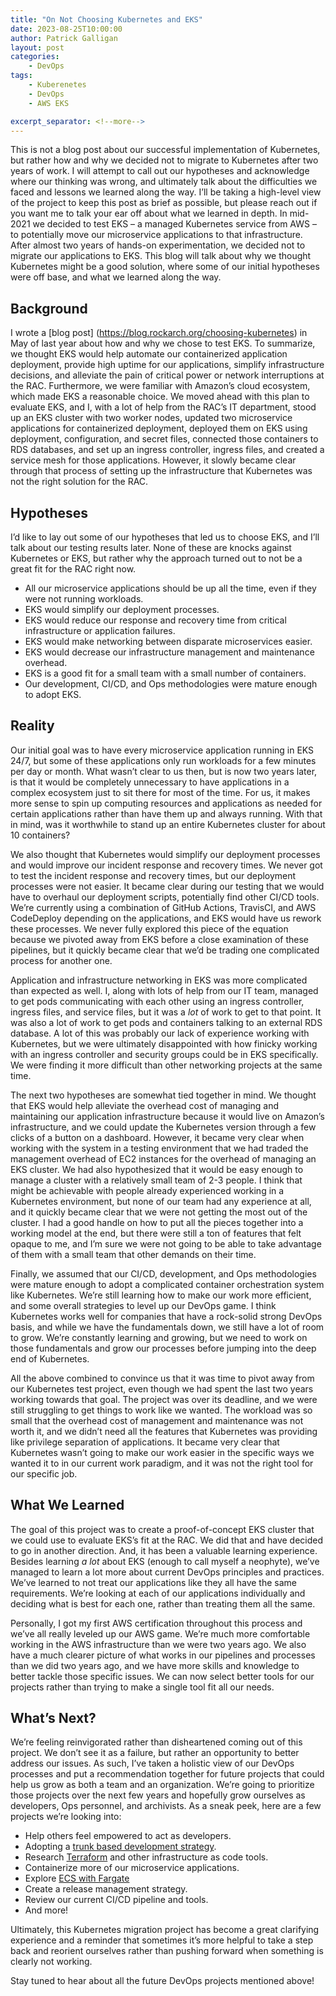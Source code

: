 ```yaml
---
title: "On Not Choosing Kubernetes and EKS"
date: 2023-08-25T10:00:00
author: Patrick Galligan
layout: post
categories:
    - DevOps
tags:
    - Kuberenetes
    - DevOps
    - AWS EKS

excerpt_separator: <!--more-->
---
```


This is not a blog post about our successful implementation of Kubernetes, but rather how and why we decided not to migrate to Kubernetes after two years of work. I will attempt to call out our hypotheses and acknowledge where our thinking was wrong, and ultimately talk about the difficulties we faced and lessons we learned along the way. <!--more--> I’ll be taking a high-level view of the project to keep this post as brief as possible, but please reach out if you want me to talk your ear off about what we learned in depth. In mid-2021 we decided to test EKS – a managed Kubernetes service from AWS – to potentially move our microservice applications to that infrastructure. After almost two years of hands-on experimentation, we decided not to migrate our applications to EKS. This blog will talk about why we thought Kubernetes might be a good solution, where some of our initial hypotheses were off base, and what we learned along the way.

## Background

I wrote a [blog post] (https://blog.rockarch.org/choosing-kubernetes) in May of last year about how and why we chose to test EKS. To summarize, we thought EKS would help automate our containerized application deployment, provide high uptime for our applications, simplify infrastructure decisions, and alleviate the pain of critical power or network interruptions at the RAC. Furthermore, we were familiar with Amazon’s cloud ecosystem, which made EKS a reasonable choice. We moved ahead with this plan to evaluate EKS, and I, with a lot of help from the RAC’s IT department, stood up an EKS cluster with two worker nodes, updated two microservice applications for containerized deployment, deployed them on EKS using deployment, configuration, and secret files, connected those containers to RDS databases, and set up an ingress controller, ingress files, and created a service mesh for those applications. However, it slowly became clear through that process of setting up the infrastructure that Kubernetes was not the right solution for the RAC.

## Hypotheses

I’d like to lay out some of our hypotheses that led us to choose EKS, and I’ll talk about our testing results later. None of these are knocks against Kubernetes or EKS, but rather why the approach turned out to not be a great fit for the RAC right now.

  - All our microservice applications should be up all the time, even if they were not running workloads.
  - EKS would simplify our deployment processes.
  - EKS would reduce our response and recovery time from critical infrastructure or application failures.
  - EKS would make networking between disparate microservices easier.
  - EKS would decrease our infrastructure management and maintenance overhead.
  - EKS is a good fit for a small team with a small number of containers.
  - Our development, CI/CD, and Ops methodologies were mature enough to adopt EKS.

## Reality

Our initial goal was to have every microservice application running in EKS 24/7, but some of these applications only run workloads for a few minutes per day or month. What wasn’t clear to us then, but is now two years later, is that it would be completely unnecessary to have applications in a complex ecosystem just to sit there for most of the time. For us, it makes more sense to spin up computing resources and applications as needed for certain applications rather than have them up and always running. With that in mind, was it worthwhile to stand up an entire Kubernetes cluster for about 10 containers?

We also thought that Kubernetes would simplify our deployment processes and would improve our incident response and recovery times. We never got to test the incident response and recovery times, but our deployment processes were not easier. It became clear during our testing that we would have to overhaul our deployment scripts, potentially find other CI/CD tools. We’re currently using a combination of GitHub Actions, TravisCI, and AWS CodeDeploy depending on the applications, and EKS would have us rework these processes. We never fully explored this piece of the equation because we pivoted away from EKS before a close examination of these pipelines, but it quickly became clear that we’d be trading one complicated process for another one.

Application and infrastructure networking in EKS was more complicated than expected as well. I, along with lots of help from our IT team, managed to get pods communicating with each other using an ingress controller, ingress files, and service files, but it was a _lot_ of work to get to that point. It was also a lot of work to get pods and containers talking to an external RDS database. A lot of this was probably our lack of experience working with Kubernetes, but we were ultimately disappointed with how finicky working with an ingress controller and security groups could be in EKS specifically. We were finding it more difficult than other networking projects at the same time.

The next two hypotheses are somewhat tied together in mind. We thought that EKS would help alleviate the overhead cost of managing and maintaining our application infrastructure because it would live on Amazon’s infrastructure, and we could update the Kubernetes version through a few clicks of a button on a dashboard. However, it became very clear when working with the system in a testing environment that we had traded the management overhead of EC2 instances for the overhead of managing an EKS cluster. We had also hypothesized that it would be easy enough to manage a cluster with a relatively small team of 2-3 people. I think that might be achievable with people already experienced working in a Kubernetes environment, but none of our team had any experience at all, and it quickly became clear that we were not getting the most out of the cluster. I had a good handle on how to put all the pieces together into a working model at the end, but there were still a ton of features that felt opaque to me, and I’m sure we were not going to be able to take advantage of them with a small team that other demands on their time.

Finally, we assumed that our CI/CD, development, and Ops methodologies were mature enough to adopt a complicated container orchestration system like Kubernetes. We’re still learning how to make our work more efficient, and some overall strategies to level up our DevOps game. I think Kubernetes works well for companies that have a rock-solid strong DevOps basis, and while we have the fundamentals down, we still have a lot of room to grow. We’re constantly learning and growing, but we need to work on those fundamentals and grow our processes before jumping into the deep end of Kubernetes.

All the above combined to convince us that it was time to pivot away from our Kubernetes test project, even though we had spent the last two years working towards that goal. The project was over its deadline, and we were still struggling to get things to work like we wanted. The workload was so small that the overhead cost of management and maintenance was not worth it, and we didn’t need all the features that Kubernetes was providing like privilege separation of applications. It became very clear that Kubernetes wasn’t going to make our work easier in the specific ways we wanted it to in our current work paradigm, and it was not the right tool for our specific job.

## What We Learned

The goal of this project was to create a proof-of-concept EKS cluster that we could use to evaluate EKS’s fit at the RAC. We did that and have decided to go in another direction. And, it has been a valuable learning experience. Besides learning _a lot_ about EKS (enough to call myself a neophyte), we’ve managed to learn a lot more about current DevOps principles and practices. We’ve learned to not treat our applications like they all have the same requirements. We’re looking at each of our applications individually and deciding what is best for each one, rather than treating them all the same.  

Personally, I got my first AWS certification throughout this process and we’ve all really leveled up our AWS game. We’re much more comfortable working in the AWS infrastructure than we were two years ago. We also have a much clearer picture of what works in our pipelines and processes than we did two years ago, and we have more skills and knowledge to better tackle those specific issues. We can now select better tools for our projects rather than trying to make a single tool fit all our needs.

## What’s Next?

We’re feeling reinvigorated rather than disheartened coming out of this project. We don’t see it as a failure, but rather an opportunity to better address our issues. As such, I’ve taken a holistic view of our DevOps processes and put a recommendation together for future projects that could help us grow as both a team and an organization. We’re going to prioritize those projects over the next few years and hopefully grow ourselves as developers, Ops personnel, and archivists. As a sneak peek, here are a few projects we’re looking into:

  - Help others feel empowered to act as developers.
  - Adopting a [trunk based development strategy]( https://trunkbaseddevelopment.com/).
  - Research [Terraform]( https://www.terraform.io/) and other infrastructure as code tools.
  - Containerize more of our microservice applications.
  - Explore [ECS with Fargate]( https://docs.aws.amazon.com/AmazonECS/latest/userguide/what-is-fargate.html)
  - Create a release management strategy.
  - Review our current CI/CD pipeline and tools.
  - And more!

Ultimately, this Kubernetes migration project has become a great clarifying experience and a reminder that sometimes it’s more helpful to take a step back and reorient ourselves rather than pushing forward when something is clearly not working.  

Stay tuned to hear about all the future DevOps projects mentioned above!
